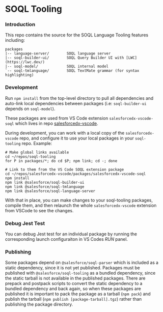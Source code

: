 # SOQL Tooling

### Introduction

This repo contains the source for the SOQL Language Tooling features including:

    packages
    |-- language-server/        SOQL language server
    |-- soql-builder-ui/        SOQL Query Builder UI with [LWC](https://lwc.dev/)
    |-- soql-model/             SOQL internal model
    `-- soql-tmlanguage/        SOQL TextMate grammar (for syntax highlighting)

### Development

Run `npm install` from the top-level directory to pull all dependencies and auto-link local dependencies between packages (i.e: `soql-builder-ui` depends on `soql-model`).

These packages are used from VS Code extension `salesforcedx-vscode-soql` which lives in repo [salesforcedx-vscode](https://github.com/forcedotcom/salesforcedx-vscode).

During development, you can work with a local copy of the `salesforcedx-vscode` repo, and configure it to use your local packages in your `soql-tooling` repo. Example:

```
# Make global links available
cd ~/repos/soql-tooling
for P in packages/*; do cd $P; npm link; cd -; done

# Link to them from the VS Code SOQL extension package
cd ~/repos/salesforcedx-vscode/packages/salesforcedx-vscode-soql
npm install
npm link @salesforce/soql-builder-ui
npm link @salesforce/soql-tmlanguage
npm link @salesforce/soql-language-server
```

With that in place, you can make changes to your soql-tooling packages, compile them, and then relaunch the whole `salesforcedx-vscode` extension from VSCode to see the changes.

### Debug Jest Test

You can debug Jest test for an individual package by running the corresponding launch configuraiton in VS Codes _RUN_ panel.

### Publishing

Some packages depend on `@salesforce/soql-parser` which is included as a static dependency, since it is not yet published. Packages must be published with `@salesforce/soql-tooling` as a bundled dependency, since the static tarball is not available in the published packages. There are prepack and postpack scripts to convert the static dependency to a bundled dependency and back again, so when these packages are published it is important to pack the package as a tarball (`npm pack`) and publish the tarball (`npm publish [package-tarball].tgz`) rather than publishing the package directory.
